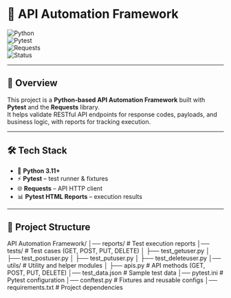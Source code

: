 # 🚀 API Automation Framework  

![Python](https://img.shields.io/badge/Python-3.11%2B-blue?logo=python)  
![Pytest](https://img.shields.io/badge/Test_Framework-Pytest-green?logo=pytest)  
![Requests](https://img.shields.io/badge/HTTP_Library-Requests-orange?logo=fastapi)  
![Status](https://img.shields.io/badge/Status-Active-success)  

---

## 📌 Overview  
This project is a **Python-based API Automation Framework** built with **Pytest** and the **Requests** library.  
It helps validate RESTful API endpoints for response codes, payloads, and business logic, with reports for tracking execution.  

---

## 🛠️ Tech Stack  
- 🐍 **Python 3.11+**  
- ⚡ **Pytest** – test runner & fixtures  
- 🌐 **Requests** – API HTTP client  
- 📊 **Pytest HTML Reports** – execution results  

---

## 📂 Project Structure  

API Automation Framework/
│── reports/ # Test execution reports
│── tests/ # Test cases (GET, POST, PUT, DELETE)
│ ├── test_getuser.py
│ ├── test_postuser.py
│ ├── test_putuser.py
│ ├── test_deleteuser.py
│── utils/ # Utility and helper modules
│ ├── apis.py # API methods (GET, POST, PUT, DELETE)
│── test_data.json # Sample test data
│── pytest.ini # Pytest configuration
│── conftest.py # Fixtures and reusable configs
│── requirements.txt # Project dependencies
